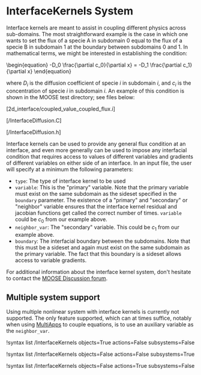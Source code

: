 # InterfaceKernels System

Interface kernels are meant to assist in coupling different physics across sub-domains. The most straightforward example is the case in which one wants to set the flux of a specie A in subdomain 0 equal to the flux of a specie B in subdomain 1 at the boundary between subdomains 0 and 1. In mathematical terms, we might be interested in establishing the condition:

\begin{equation}
-D_0 \frac{\partial c_0}{\partial x} = -D_1 \frac{\partial c_1}{\partial x}
\end{equation}

where $D_i$ is the diffusion coefficient of specie $i$ in subdomain $i$, and $c_i$ is the concentration of specie $i$ in subdomain $i$. An example of this condition is shown in the MOOSE test directory; see files below:

[2d_interface/coupled_value_coupled_flux.i]

[/InterfaceDiffusion.C]

[/InterfaceDiffusion.h]

Interface kernels can be used to provide any general flux condition at an interface, and even more generally can be used to impose any interfacial condition that requires access to values of different variables and gradients of different variables on either side of an interface. In an input file, the user will specify at a minimum the following parameters:

- `type`: The type of interface kernel to be used
- `variable`: This is the "primary" variable. Note that the primary variable must exist on the same subdomain as the sideset specified in the `boundary` parameter. The existence of a "primary" and "secondary" or "neighbor" variable ensures that the interface kernel residual and jacobian functions get called the correct number of times. `variable` could be $c_0$ from our example above.
- `neighbor_var`: The "secondary" variable. This could be $c_1$ from our example above.
- `boundary`: The interfacial boundary between the subdomains. Note that this must be a sideset and again must exist on the same subdomain as the primary variable. The fact that this boundary is a sideset allows access to variable gradients.

For additional information about the interface kernel system, don't hesitate to contact the [MOOSE Discussion forum](https://github.com/idaholab/moose/discussions).

## Multiple system support

Using multiple nonlinear system with interface kernels is currently not supported.
The only feature supported, which can at times suffice, notably when using
[MultiApps](syntax/MultiApps/index.md) to couple equations, is to use an auxiliary
variable as the `neighbor_var`.

!syntax list /InterfaceKernels objects=True actions=False subsystems=False

!syntax list /InterfaceKernels objects=False actions=False subsystems=True

!syntax list /InterfaceKernels objects=False actions=True subsystems=False
